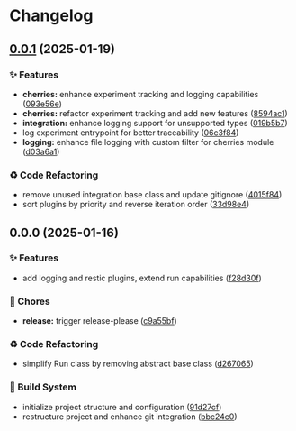 # Changelog

## [0.0.1](https://github.com/liblaf/cherries/compare/v0.0.0...v0.0.1) (2025-01-19)

### ✨ Features

- **cherries:** enhance experiment tracking and logging capabilities ([093e56e](https://github.com/liblaf/cherries/commit/093e56ec73b1d1c86a46bfe9893a09f0f51f4f39))
- **cherries:** refactor experiment tracking and add new features ([8594ac1](https://github.com/liblaf/cherries/commit/8594ac1ff3f782d4aba7072c9f92ad3091ea64b7))
- **integration:** enhance logging support for unsupported types ([019b5b7](https://github.com/liblaf/cherries/commit/019b5b7130f9a2612c3f58c4e89c3e4b954f724a))
- log experiment entrypoint for better traceability ([06c3f84](https://github.com/liblaf/cherries/commit/06c3f84bf4e675229ae73be2ad5978b2d9a282c1))
- **logging:** enhance file logging with custom filter for cherries module ([d03a6a1](https://github.com/liblaf/cherries/commit/d03a6a1b3bab3eeca929520dee33e6542a46766e))

### ♻ Code Refactoring

- remove unused integration base class and update gitignore ([4015f84](https://github.com/liblaf/cherries/commit/4015f846b0d7436280cc018cf60f46a46d5e3ec5))
- sort plugins by priority and reverse iteration order ([33d98e4](https://github.com/liblaf/cherries/commit/33d98e4f613adad1f756950e6cf26e0b0bf6787d))

## 0.0.0 (2025-01-16)

### ✨ Features

- add logging and restic plugins, extend run capabilities ([f28d30f](https://github.com/liblaf/cherries/commit/f28d30f990a9cbc876c16e98f8fdf5a2e7f54746))

### 🎫 Chores

- **release:** trigger release-please ([c9a55bf](https://github.com/liblaf/cherries/commit/c9a55bf870bce514a76288827d817d0f3777f65a))

### ♻ Code Refactoring

- simplify Run class by removing abstract base class ([d267065](https://github.com/liblaf/cherries/commit/d26706537fc81d4abd4be87d29511259774053ad))

### 👷 Build System

- initialize project structure and configuration ([91d27cf](https://github.com/liblaf/cherries/commit/91d27cf861b724b1cbaf923eceac7e0177edcadb))
- restructure project and enhance git integration ([bbc24c0](https://github.com/liblaf/cherries/commit/bbc24c019640371f110aaae98d3bf178c8f353f0))
